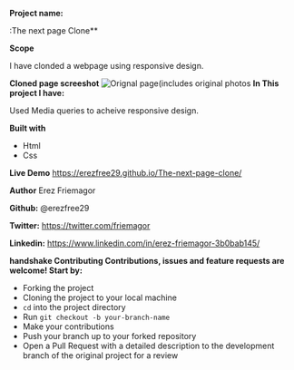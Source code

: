 
**Project name:**

:The next page Clone**

**Scope**
 
I have clonded a webpage using responsive design.

**Cloned page screeshot** 
![Orignal page(includes original photos](https://www.awesomescreenshot.com/image/5615862/16c425a0148cffac00d224addce89cfb)
**In This project I have:**

Used Media queries to acheive responsive design.

**Built with**
 -   Html
 -    Css

**Live Demo** 
https://erezfree29.github.io/The-next-page-clone/

**Author** 
Erez Friemagor

**Github:** 
@erezfree29

**Twitter:** 
https://twitter.com/friemagor

**Linkedin:** 
https://www.linkedin.com/in/erez-friemagor-3b0bab145/

  

**handshake Contributing Contributions, issues and feature requests are welcome! Start by:**

-   Forking the project
-   Cloning the project to your local machine
-   `cd`  into the project directory
-   Run  `git checkout -b your-branch-name`
-   Make your contributions
-   Push your branch up to your forked repository
-   Open a Pull Request with a detailed description to the development branch of the original project for a review


